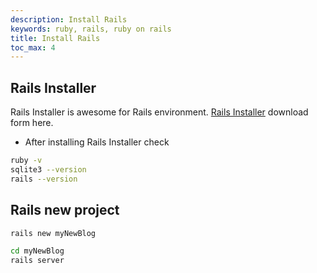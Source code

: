 ```yaml
---
description: Install Rails
keywords: ruby, rails, ruby on rails
title: Install Rails
toc_max: 4
---
```


## Rails Installer

Rails Installer is awesome for Rails environment. [Rails Installer](http://railsinstaller.org/en) download form here.

* After installing Rails Installer check

```bash
ruby -v
sqlite3 --version
rails --version
```

## Rails new project

```bash
rails new myNewBlog

cd myNewBlog
rails server
```
